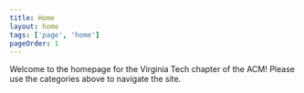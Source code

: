 ```yaml
---
title: Home
layout: home
tags: ['page', 'home']
pageOrder: 1
---
```


Welcome to the homepage for the Virginia Tech chapter of the ACM! Please use the categories above to navigate the site.


